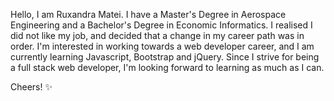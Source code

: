 Hello, I am Ruxandra Matei. I have a Master's Degree in Aerospace Engineering and a Bachelor's Degree in Economic Informatics. I realised I did not like my job, and decided that a change in my career path was in order. I'm interested in working towards a web developer career, and I am currently learning Javascript, Bootstrap and jQuery. Since I strive for being a full stack web developer, I'm looking forward to learning as much as I can.

Cheers! ✨
